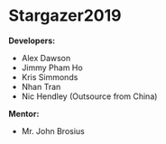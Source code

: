 # Stargazer2019

**Developers:**
- Alex Dawson
- Jimmy Pham Ho
- Kris Simmonds
- Nhan Tran
- Nic Hendley (Outsource from China)

**Mentor:**
- Mr. John Brosius

